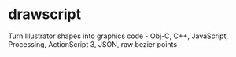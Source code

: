 drawscript
==========

Turn Illustrator shapes into graphics code - Obj-C, C++, JavaScript, Processing, ActionScript 3, JSON, raw bezier points